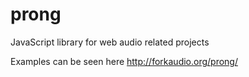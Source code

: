 prong
=====

JavaScript library for web audio related projects

Examples can be seen here http://forkaudio.org/prong/
